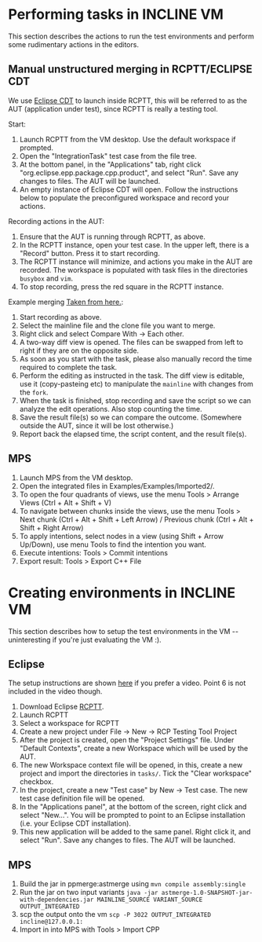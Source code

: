 # Performing tasks in INCLINE VM
This section describes the actions to run the test environments and perform some rudimentary actions in the editors.

## Manual unstructured merging in RCPTT/ECLIPSE CDT
We use [Eclipse CDT](http://www.eclipse.org/cdt/) to launch inside RCPTT, this will be referred to as the AUT (application under test), since RCPTT is really a testing tool.

Start:
1. Launch RCPTT from the VM desktop. Use the default workspace if prompted.
2. Open the "IntegrationTask" test case from the file tree.
3. At the bottom panel, in the "Applications" tab, right click "org.eclipse.epp.package.cpp.product", and select "Run". Save any changes to files. The AUT will be launched.
4. An empty instance of Eclipse CDT will open. Follow the instructions below to populate the preconfigured workspace and record your actions.

Recording actions in the AUT:
1. Ensure that the AUT is running through RCPTT, as above.
2. In the RCPTT instance, open your test case. In the upper left, there is a "Record" button. Press it to start recording.
3. The RCPTT instance will minimize, and actions you make in the AUT are recorded. The workspace is populated with task files in the directories `busybox` and `vim`.
4. To stop recording, press the red square in the RCPTT instance.

Example merging [Taken from here.](http://stackoverflow.com/questions/4623564/how-do-i-compare-two-files-using-eclipse-is-there-any-option-provided-by-eclips):

1. Start recording as above.
2. Select the mainline file and the clone file you want to merge.
3. Right click and select Compare With -> Each other.
4. A two-way diff view is opened. The files can be swapped from left to right if they are on the opposite side.
5. As soon as you start with the task, please also manually record the time required to complete the task.
6. Perform the editing as instructed in the task. The diff view is editable, use it (copy-pasteing etc) to manipulate the `mainline` with changes from the `fork`.
7. When the task is finished, stop recording and save the script so we can analyze the edit operations. Also stop counting the time.
8. Save the result file(s) so we can compare the outcome. (Somewhere outside the AUT, since it will be lost otherwise.)
9. Report back the elapsed time, the script content, and the result file(s).

## MPS
1. Launch MPS from the VM desktop.
2. Open the integrated files in Examples/Examples/Imported2/.
3. To open the four quadrants of views, use the menu Tools > Arrange Views (Ctrl + Alt + Shift + V)
4. To navigate between chunks inside the views, use the menu Tools > Next chunk (Ctrl + Alt + Shift + Left Arrow) / Previous chunk (Ctrl + Alt + Shift + Right Arrow)
5. To apply intentions, select nodes in a view (using Shift + Arrow Up/Down), use menu Tools to find the intention you want.
6. Execute intentions: Tools > Commit intentions
7. Export result: Tools > Export C++ File

# Creating environments in INCLINE VM
This section describes how to setup the test environments in the VM -- uninteresting if you're just evaluating the VM :).

## Eclipse
The setup instructions are shown [here](https://www.youtube.com/watch?v=prXLW38mk8g) if you prefer a video. Point 6 is not included in the video though.

1. Download Eclipse [RCPTT](http://www.eclipse.org/rcptt/download/).
2. Launch RCPTT
3. Select a workspace for RCPTT
4. Create a new project under File -> New -> RCP Testing Tool Project
5. After the project is created, open the "Project Settings" file. Under "Default Contexts", create a new Workspace which will be used by the AUT.
6. The new Workspace context file will be opened, in this, create a new project and import the directories in `tasks/`. Tick the "Clear workspace" checkbox.
7. In the project, create a new "Test case" by New -> Test case. The new test case definition file will be opened.
8. In the "Applications panel", at the bottom of the screen, right click and select "New...". You will be prompted to point to an Eclipse installation (i.e. your Eclipse CDT installation).
9. This new application will be added to the same panel. Right click it, and select "Run". Save any changes to files. The AUT will be launched.

## MPS
1. Build the jar in ppmerge:astmerge using `mvn compile assembly:single`
2. Run the jar on two input variants `java -jar astmerge-1.0-SNAPSHOT-jar-with-dependencies.jar MAINLINE_SOURCE VARIANT_SOURCE OUTPUT_INTEGRATED`
3. scp the output onto the vm `scp -P 3022 OUTPUT_INTEGRATED incline@127.0.0.1:`
4. Import in into MPS with Tools > Import CPP